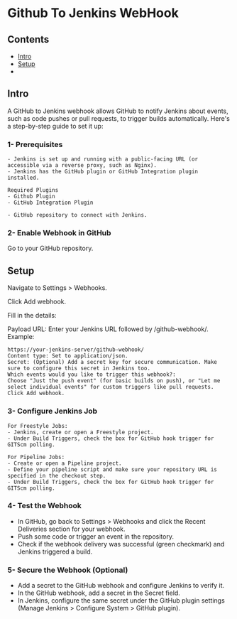 # Github To Jenkins WebHook

## Contents
- [Intro](#intro)
- [Setup](#setup)
- 


## Intro
A GitHub to Jenkins webhook allows GitHub to notify Jenkins about events, such as code pushes or pull requests, to trigger builds automatically. Here's a step-by-step guide to set it up:


### 1- Prerequisites
    - Jenkins is set up and running with a public-facing URL (or accessible via a reverse proxy, such as Nginx).
    - Jenkins has the GitHub plugin or GitHub Integration plugin installed.
```
Required Plugins
- Github Plugin 
- GitHub Integration Plugin
```
    - GitHub repository to connect with Jenkins.
### 2- Enable Webhook in GitHub
Go to your GitHub repository.

## Setup 

Navigate to Settings > Webhooks.

Click Add webhook.

Fill in the details:

Payload URL: Enter your Jenkins URL followed by /github-webhook/. Example:

```
https://your-jenkins-server/github-webhook/
Content type: Set to application/json.
Secret: (Optional) Add a secret key for secure communication. Make sure to configure this secret in Jenkins too.
Which events would you like to trigger this webhook?:
Choose "Just the push event" (for basic builds on push), or "Let me select individual events" for custom triggers like pull requests.
Click Add webhook.
```
### 3- Configure Jenkins Job
    For Freestyle Jobs:
    - Jenkins, create or open a Freestyle project.
    - Under Build Triggers, check the box for GitHub hook trigger for GITScm polling.

    For Pipeline Jobs:
    - Create or open a Pipeline project.
    - Define your pipeline script and make sure your repository URL is specified in the checkout step.
    - Under Build Triggers, check the box for GitHub hook trigger for GITScm polling.

### 4- Test the Webhook
- In GitHub, go back to Settings > Webhooks and click the Recent Deliveries section for your webhook.
- Push some code or trigger an event in the repository.
- Check if the webhook delivery was successful (green checkmark) and Jenkins triggered a build.

### 5- Secure the Webhook (Optional)
- Add a secret to the GitHub webhook and configure Jenkins to verify it.
- In the GitHub webhook, add a secret in the Secret field.
- In Jenkins, configure the same secret under the GitHub plugin settings (Manage Jenkins > Configure System > GitHub plugin).
